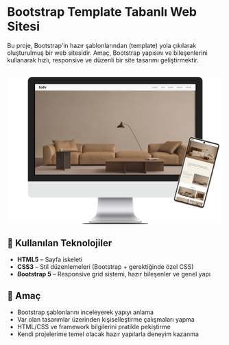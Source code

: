 # Bootstrap Template Tabanlı Web Sitesi

Bu proje, Bootstrap'in hazır şablonlarından (template) yola çıkılarak oluşturulmuş bir web sitesidir. Amaç, Bootstrap yapısını ve bileşenlerini kullanarak hızlı, responsive ve düzenli bir site tasarımı geliştirmektir.<br><br>

![Proje Görseli](../bootstrap-mobilya-websitesi/img/bootstrap-mobilya-sitesi.png)

## 🔧 Kullanılan Teknolojiler

- **HTML5** – Sayfa iskeleti  
- **CSS3** – Stil düzenlemeleri (Bootstrap + gerektiğinde özel CSS)  
- **Bootstrap 5** – Responsive grid sistemi, hazır bileşenler ve genel yapı  

## 🎯 Amaç

- Bootstrap şablonlarını inceleyerek yapıyı anlama  
- Var olan tasarımlar üzerinden kişiselleştirme çalışmaları yapma  
- HTML/CSS ve framework bilgilerini pratikle pekiştirme  
- Kendi projelerime temel olacak hazır yapılarla deneyim kazanma  


